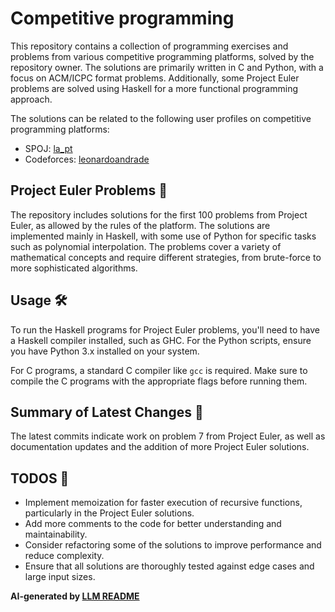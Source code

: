 # Competitive programming

This repository contains a collection of programming exercises and problems from various competitive programming platforms, solved by the repository owner. The solutions are primarily written in C and Python, with a focus on ACM/ICPC format problems. Additionally, some Project Euler problems are solved using Haskell for a more functional programming approach.

The solutions can be related to the following user profiles on competitive programming platforms:
- SPOJ: [la_pt](http://www.spoj.com/users/la_pt/)
- Codeforces: [leonardoandrade](https://codeforces.com/profile/leonardoandrade)

## Project Euler Problems 🧮

The repository includes solutions for the first 100 problems from Project Euler, as allowed by the rules of the platform. The solutions are implemented mainly in Haskell, with some use of Python for specific tasks such as polynomial interpolation. The problems cover a variety of mathematical concepts and require different strategies, from brute-force to more sophisticated algorithms.

## Usage 🛠️

To run the Haskell programs for Project Euler problems, you'll need to have a Haskell compiler installed, such as GHC. For the Python scripts, ensure you have Python 3.x installed on your system.

For C programs, a standard C compiler like `gcc` is required. Make sure to compile the C programs with the appropriate flags before running them.

## Summary of Latest Changes 🔄

The latest commits indicate work on problem 7 from Project Euler, as well as documentation updates and the addition of more Project Euler solutions.

## TODOS 📝

- Implement memoization for faster execution of recursive functions, particularly in the Project Euler solutions.
- Add more comments to the code for better understanding and maintainability.
- Consider refactoring some of the solutions to improve performance and reduce complexity.
- Ensure that all solutions are thoroughly tested against edge cases and large input sizes.

**AI-generated by [LLM README](https://github.com/leonardoandrade/llm_readme)**